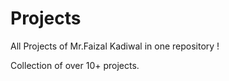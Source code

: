 # Projects 

All Projects of Mr.Faizal Kadiwal in one repository !

Collection of over 10+ projects.
